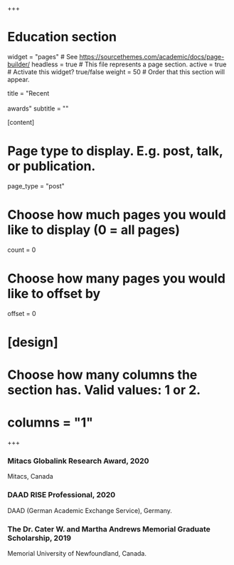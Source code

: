 +++
# Education section

widget = "pages"  # See https://sourcethemes.com/academic/docs/page-builder/
headless = true  # This file represents a page section.
active = true  # Activate this widget? true/false
weight = 50  # Order that this section will appear.

title = "Recent <br/><br/> awards"
subtitle = ""

[content]
# Page type to display. E.g. post, talk, or publication.
page_type = "post"

# Choose how much pages you would like to display (0 = all pages)
count = 0

# Choose how many pages you would like to offset by
offset = 0

# [design]
  # Choose how many columns the section has. Valid values: 1 or 2.
  #  columns = "1"

+++

  ### Mitacs Globalink Research Award, 2020 
  Mitacs, Canada
  
  ### DAAD RISE Professional, 2020
  DAAD (German Academic Exchange Service), Germany.

  ### The Dr. Cater W. and Martha Andrews Memorial Graduate Scholarship, 2019
  Memorial University of Newfoundland, Canada.

